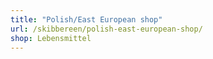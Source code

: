 ```yaml
---
title: "Polish/East European shop"
url: /skibbereen/polish-east-european-shop/
shop: Lebensmittel
---
```

